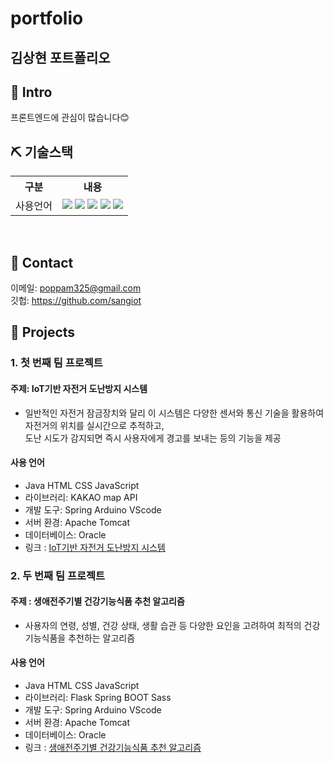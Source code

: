 # portfolio 

## 김상현 포트폴리오

## 📌 Intro

프론트엔드에 관심이 많습니다😊

## ⛏ 기술스택
<table>
    <tr>
        <th>구분</th>
        <th>내용</th>
    </tr>
    <tr>
        <td>사용언어</td>
        <td>
           <img src="https://img.shields.io/badge/Python-3776AB?style=for-the-badge&logo=Python&logoColor=white"/> 
           <img src="https://img.shields.io/badge/Java-007396?style=for-the-badge&logo=java&logoColor=white"/> 
           <img src="https://img.shields.io/badge/javascript-F7DF1E?style=for-the-badge&logo=javascript&logoColor=black">
           <img src="https://img.shields.io/badge/HTML-E34F26?style=for-the-badge&logo=html5&logoColor=white">
           <img src="https://img.shields.io/badge/CSS-1572B6?style=for-the-badge&logo=css3&logoColor=white">
        </td>
    </tr> 
</table>
<br>

## 📌 Contact
이메일: poppam325@gmail.com
<br>깃헙: https://github.com/sangiot

## 📌 Projects

### 1. 첫 번째 팀 프로젝트
#### 주제: IoT기반 자전거 도난방지 시스템

* 일반적인 자전거 잠금장치와 달리 이 시스템은 다양한 센서와 통신 기술을 활용하여 자전거의 위치를 실시간으로 추적하고,<br>
도난 시도가 감지되면 즉시 사용자에게 경고를 보내는 등의 기능을 제공<br>

#### 사용 언어
* Java HTML CSS JavaScript<br>
* 라이브러리: KAKAO map API<br>
* 개발 도구: Spring Arduino VScode<br>
* 서버 환경: Apache Tomcat<br>
* 데이터베이스: Oracle<br>
* 링크 : [IoT기반 자전거 도난방지 시스템](https://github.com/2023-SMHRD-KDT-IOT-4/Repo)



### 2. 두 번째 팀 프로젝트

#### 주제 : 생애전주기별 건강기능식품 추천 알고리즘 

* 사용자의 연령, 성별, 건강 상태, 생활 습관 등 다양한 요인을 고려하여 최적의 건강기능식품을 추천하는 알고리즘

#### 사용 언어
* Java HTML CSS JavaScript<br>
* 라이브러리: Flask Spring BOOT Sass 
* 개발 도구: Spring Arduino VScode<br>
* 서버 환경: Apache Tomcat<br>
* 데이터베이스: Oracle<br>
* 링크 : [생애전주기별 건강기능식품 추천 알고리즘](https://github.com/2023-SMHRD-KDT-IOT-4/yeahaRepo)


<br>
<br>



